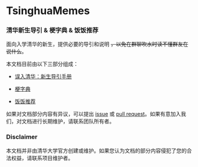 # TsinghuaMemes

### 清华新生导引 & 梗字典 & 饭饭推荐

面向入学清华的新生，提供必要的导引和说明 ~~，以免在群聊吹水时读不懂群友在说什么~~。

本文档目前由以下三部分组成：

- [误入清华：新生导引手册](/误入清华：新生指引手册/误入清华：新生指引手册.md)

- [梗字典](/梗字典/梗字典.md)

- [饭饭推荐](/饭饭推荐/README.md)

如果对文档部分内容有异议，可以提出 [issue](https://github.com/TsinghuaMemes/TsinghuaMemes/issues) 或 [pull request](https://github.com/TsinghuaMemes/TsinghuaMemes/pulls)。如果有意加入我们，对文档进行长期维护，请联系团队所有者。

### Disclaimer

本文档并非由清华大学官方创建或维护。如果您认为文档的部分内容侵犯了您的合法权益，请联系项目维护者。
